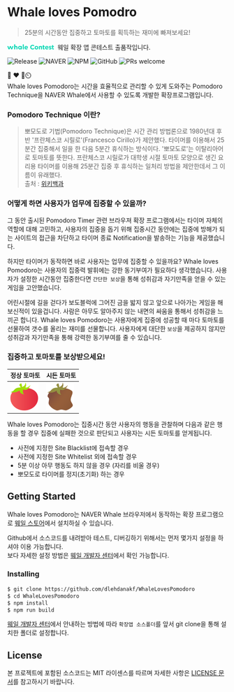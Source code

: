 Whale loves Pomodro
===================
> 25분의 시간동안 집중하고 토마토를 획득하는 재미에 빠져보세요!

<img src="./dist/images/whale_contest.png" alt="Pomodoro" style="height: 12px; margin-right: 4px" /> 웨일 확장 앱 콘테스트 출품작입니다.

![Release](https://img.shields.io/github/release/dlehdanakf/WhaleLovesPomodoro.svg)
![NAVER](https://img.shields.io/badge/platform-NAVER%20whale-green.svg)
![NPM](https://img.shields.io/badge/npm-v6.4.1-blue.svg)
![GitHub](https://img.shields.io/github/license/dlehdanakf/WhaleLovesPomodoro.svg)
![PRs welcome](https://img.shields.io/badge/PRs-welcome-%23ff69b4.svg)

🐋 ❤️ 🍅⏲️  
Whale loves Pomodoro는 시간을 효율적으로 관리할 수 있게 도와주는 Pomodoro Technique을 NAVER Whale에서 사용할 수 있도록 개발한 확장프로그램입니다.

### Pomodoro Technique 이란?
> 뽀모도로 기법(Pomodoro Technique)은 시간 관리 방법론으로 1980년대 후반 '프란체스코 시릴로'(Francesco Cirillo)가 제안했다. 타이머를 이용해서 25분간 집중해서 일을 한 다음 5분간 휴식하는 방식이다. '뽀모도로'는 이탈리아어로 토마토를 뜻한다. 프란체스코 시릴로가 대학생 시절 토마토 모양으로 생긴 요리용 타이머를 이용해 25분간 집중 후 휴식하는 일처리 방법을 제안한데서 그 이름이 유래했다.  
> 출처 : [위키백과](https://ko.wikipedia.org/wiki/%EB%BD%80%EB%AA%A8%EB%8F%84%EB%A1%9C_%EA%B8%B0%EB%B2%95)

### 어떻게 하면 사용자가 업무에 집중할 수 있을까?
그 동안 출시된 Pomodoro Timer 관련 브라우져 확장 프로그램에서는 타이머 자체의 역할에 대해 고민하고, 사용자의 집중을 돕기 위해 집중시간 동안에는 집중에 방해가 되는 사이트의 접근을 차단하고 타이머 종료 Notification을 발송하는 기능을 제공했습니다.

하지만 타이머가 동작하면 바로 사용자는 업무에 집중할 수 있을까요? Whale loves Pomodoro는 사용자의 집중력 발휘에는 강한 동기부여가 필요하다 생각했습니다. 사용자가 설정한 시간동안 집중한다면 `간단한 보상`을 통해 성취감과 자기만족을 얻을 수 있는 게임을 고안했습니다.

어린시절에 길을 걷다가 보도블럭에 그어진 금을 밟지 않고 앞으로 나아가는 게임을 해보신적이 있을겁니다. 사람은 아무도 알아주지 않는 내면의 싸움을 통해서 성취감을 느끼곤 합니다. Whale loves Pomodoro는 사용자에게 집중에 성공할 때 마다 토마토를 선물하여 갯수를 올리는 재미를 선물합니다. 사용자에게 대단한 `보상`을 제공하지 않지만 성취감과 자기만족을 통해 강력한 동기부여를 줄 수 있습니다.

### 집중하고 토마토를 보상받으세요!
| 정상 토마토 | 시든 토마토 |
| --- | --- |
| <img src="./dist/images/pomodoro_normal.png" alt="Pomodoro" style="width: 64px;" /> | <img src="./dist/images/pomodoro_rotten.png" alt="Pomodoro" style="width: 64px;" /> |

Whale loves Pomodoro는 집중시간 동안 사용자의 행동을 관찰하며 다음과 같은 행동을 할 경우 집중에 실패한 것으로 판단되고 사용자는 시든 토마토를 얻게됩니다.

- 사전에 지정한 Site Blacklist에 접속할 경우
- 사전에 지정한 Site Whitelist 외에 접속할 경우
- 5분 이상 아무 행동도 하지 않을 경우 (자리를 비울 경우)
- 뽀모도로 타이머를 정지(초기화) 하는 경우

## Getting Started
Whale loves Pomodoro는 NAVER Whale 브라우저에서 동작하는 확장 프로그램으로 [웨일 스토어](https://store.whale.naver.com)에서 설치하실 수 있습니다.

Github에서 소스코드를 내려받아 테스트, 디버깅하기 위해서는 먼저 몇가지 설정을 하셔야 이용 가능합니다.  
보다 자세한 설정 방법은 [웨일 개발자 센터](https://developers.whale.naver.com/tutorials/debugging/)에서 확인 가능합니다.

### Installing
```
$ git clone https://github.com/dlehdanakf/WhaleLovesPomodoro
$ cd WhaleLovesPomodoro
$ npm install
$ npm run build
```

[웨일 개발자 센터](https://developers.whale.naver.com/tutorials/debugging/)에서 안내하는 방법에 따라 `확장앱 소스폴더`를 앞서 git clone을 통해 설치한 폴더로 설정합니다.

## License
본 프로젝트에 포함된 소스코드는 MIT 라이센스를 따르며 자세한 사항은 [LICENSE 문서](./LICENSE)를 참고하시기 바랍니다.  
